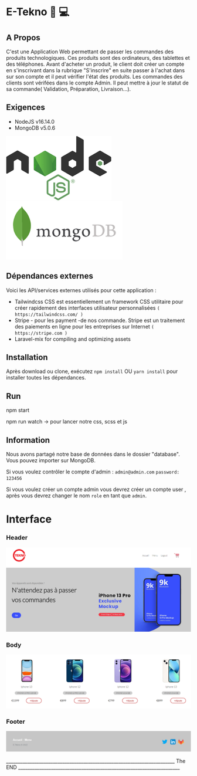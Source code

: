 # E-Tekno  :iphone: :computer:

## A Propos
C'est une Application Web permettant de passer les commandes des produits technologiques. Ces produits sont des ordinateurs, des tablettes et des téléphones. Avant d'acheter un produit, le client doit créer un compte en s'inscrivant dans la rubrique "S'inscrire" en suite passer à l'achat dans sur son compte et il peut vérifier l'état des produits. Les commandes des clients sont vérifées dans le compte Admin. Il peut mettre à jour le statut de sa commande( Validation, Préparation, Livraison...).

## Exigences

* NodeJS v16.14.0
* MongoDB v5.0.6

![alt text](./images-git/node.png ) 		![alt text](./images-git/mongo.png  )
	
## Dépendances externes

Voici les API/services externes utilisés pour cette application :
* Tailwindcss CSS est essentiellement un framework CSS utilitaire pour créer rapidement des interfaces utilisateur personnalisées ` ( https://tailwindcss.com/ ) `
* Stripe - pour les payment -de nos commande.  Stripe est un traitement des paiements en ligne pour les entreprises sur Internet  `( https://stripe.com )`
* Laravel-mix for compiling and optimizing assets 


## Installation 
Après download ou clone, exécutez `npm install` OU `yarn install` pour installer toutes les dépendances.

## Run

npm start

npm run watch -> pour lancer notre css, scss et js


## Information

Nous avons partagé notre base de données dans le dossier "database". Vous pouvez importer sur MongoDB. 

Si vous voulez contrôler le compte d'admin : `admin@admin.com`  `password: 123456` 

Si vous voulez créer un compte admin vous devrez créer un compte user , après vous devrez changer le nom `role` en tant que `admin`.


# Interface
### Header
![alt text](./images-git/e-tekno-header.png)

### Body
![alt text](./images-git/e-tekno-body.png)

### Footer
![alt text](./images-git/e-tekno-footer.png)



________________________________________________________________________ The END _____________________________________________________________________
